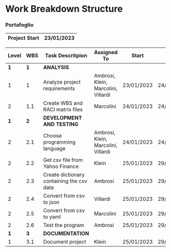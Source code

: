 # Work Breakdown Structure
### Portafoglio

|Project Start | 23/01/2023 |
| ---          |   ---      |


| Level       | WBS       | Task Descritpion                            | Assigned To                           | Start        | End          | Notes       |
|   ---       |     ---   |       ---                                   |      ---                              | ---          | ---          |    ---      |
|   **1**     |   **1**   |   **ANALYSIS**                              |                                       |              |              |             |
|   1         |   1       |   Analyze project requirements              |   Ambrosi, Klein, Marcolini, Villardi |   23/01/2023 |   24/01/2023 |             |
|   2         |   1.1     |   Create WBS and RACI matrix files          |   Marcolini                           |   24/01/2023 |   24/01/2023 |             |
|   **1**     |   **2**   |   **DEVELOPMENT AND TESTING**               |                                       |              |              |             |
|   2         |   2.1     |   Choose programming language               |   Ambrosi, Klein, Marcolini, Villardi |   24/01/2023 |   24/01/2023 |   Python    |
|   2         |   2.2     |   Get csv file from Yahoo Finance           |   Klein                               |   25/01/2023 |   29/01/2023 |             |
|   2         |   2.3     |   Create dictionary containing the csv data |   Ambrosi                             |   25/01/2023 |   29/01/2023 |             |
|   2         |   2.4     |   Convert from csv to json                  |   Villardi                            |   25/01/2023 |   29/01/2023 |             |
|   2         |   2.5     |   Convert from csv to yaml                  |   Marcolini                           |   25/01/2023 |   29/01/2023 |             |
|   2         |   2.6     |   Test the program                          |   Ambrosi                             |   25/01/2023 |   29/01/2023 |             |
|   **1**     |   **3**   |   **DOCUMENTATION**                         |                                       |              |              |             |
|   1         |   3.1     |   Document project                          |   Klein                               |   25/01/2023 |   29/01/2023 |   README.md |
